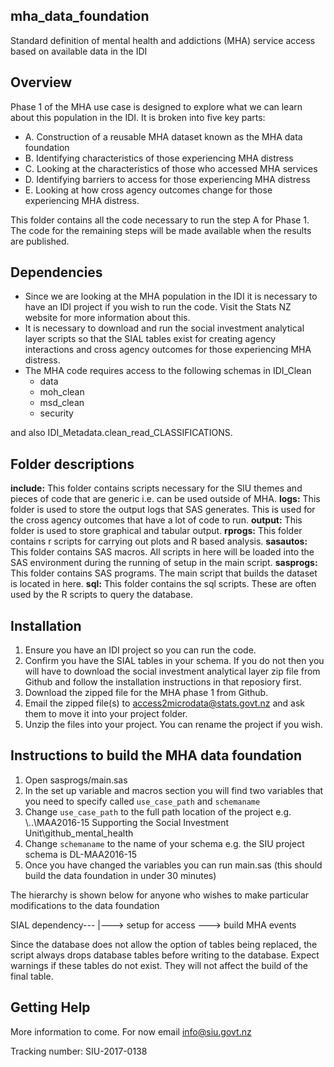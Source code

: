 ## mha_data_foundation
Standard definition of mental health and addictions (MHA) service access based on available data in the IDI

## Overview
Phase 1 of the MHA use case is designed to explore what we can learn about this population in the IDI.
It is broken into five key parts:

* A. Construction of a reusable MHA dataset known as the MHA data foundation
* B. Identifying characteristics of those experiencing MHA distress
* C. Looking at the characteristics of those who accessed MHA services
* D. Identifying barriers to access for those experiencing MHA distress
* E. Looking at how cross agency outcomes change for those experiencing MHA distress.

This folder contains all the code necessary to run the step A for Phase 1. The code for the remaining steps will be made available when the results are published.

## Dependencies
* Since we are looking at the MHA population in the IDI it is necessary to have an IDI project if you wish to run the code. Visit the Stats NZ website for more information about this.
* It is necessary to download and run the social investment analytical layer scripts so that the SIAL tables exist for creating agency interactions and cross agency outcomes for those experiencing MHA distress.
* The MHA code requires access to the following schemas in IDI_Clean
	* data
	* moh_clean
	* msd_clean
	* security

and also IDI_Metadata.clean_read_CLASSIFICATIONS.


## Folder descriptions
**include:** This folder contains scripts necessary for the SIU themes and pieces of code that are generic i.e. can be used outside of MHA.
**logs:** This folder is used to store the output logs that SAS generates. This is used for the cross agency outcomes that have a lot of code to run.
**output:** This folder is used to store graphical and tabular output.
**rprogs:** This folder contains r scripts for carrying out plots and R based analysis.
**sasautos:** This folder contains SAS macros. All scripts in here will be loaded into the SAS environment during the running of setup in the main script.
**sasprogs:** This folder contains SAS programs. The main script that builds the dataset is located in here.
**sql:** This folder contains the sql scripts. These are often used by the R scripts to query the database.

## Installation
1. Ensure you have an IDI project so you can run the code.
2. Confirm you have the SIAL tables in your schema. If you do not then you will have to download the social investment analytical layer zip file from Github and follow the installation instructions in that reposiory first.
3. Download the zipped file for the MHA phase 1 from Github.
4. Email the zipped file(s) to access2microdata@stats.govt.nz and ask them to move it into your project folder.
5. Unzip the files into your project. You can rename the project if you wish.


## Instructions to build the MHA data foundation
1. Open sasprogs/main.sas
2. In the set up variable and macros section you will find two variables that you need to specify called `use_case_path` and `schemaname`
3. Change `use_case_path` to the full path location of the project e.g. \\..\MAA2016-15 Supporting the Social Investment Unit\github_mental_health
4. Change `schemaname` to the name of your schema  e.g. the SIU project schema is DL-MAA2016-15
5. Once you have changed the variables you can run main.sas (this should build the data foundation in under 30 minutes)

The hierarchy is shown below for anyone who wishes to make particular modifications to the data foundation

SIAL dependency--- |---> setup for access   ---> build MHA events

Since the database does not allow the option of tables being replaced, the script always drops database tables before writing to the database. Expect warnings if these tables do not exist. They will not affect the build of the final table.


## Getting Help
More information to come. For now email info@siu.govt.nz

Tracking number: SIU-2017-0138


